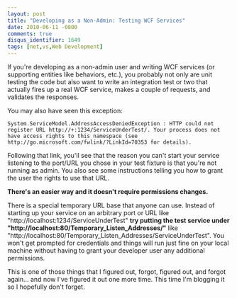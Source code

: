 ```yaml
---
layout: post
title: "Developing as a Non-Admin: Testing WCF Services"
date: 2010-06-11 -0800
comments: true
disqus_identifier: 1649
tags: [net,vs,Web Development]
---
```

If you're developing as a non-admin user and writing WCF services (or
supporting entities like behaviors, etc.), you probably not only are
unit testing the code but also want to write an integration test or two
that actually fires up a real WCF service, makes a couple of requests,
and validates the responses.

You may also have seen this exception:

`System.ServiceModel.AddressAccessDeniedException : HTTP could not register URL http://+:1234/ServiceUnderTest/. Your process does not have access rights to this namespace (see http://go.microsoft.com/fwlink/?LinkId=70353 for details).`

Following that link, you'll see that the reason you can't start your
service listening to the port/URL you chose in your test fixture is that
you're not running as admin. You also see some instructions telling you
how to grant the user the rights to use that URL.

**There's an easier way and it doesn't require permissions changes.**

There is a special temporary URL base that anyone can use. Instead of
starting up your service on an arbitrary port or URL like
"http://localhost:1234/ServiceUnderTest" **try putting the test service
under "http://localhost:80/Temporary\_Listen\_Addresses/"** like
"http://localhost:80/Temporary\_Listen\_Addresses/ServiceUnderTest". You
won't get prompted for credentials and things will run just fine on your
local machine without having to grant your developer user any additional
permissions.

This is one of those things that I figured out, forgot, figured out, and
forgot again... and now I've figured it out one more time. This time I'm
blogging it so I hopefully don't forget.


